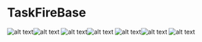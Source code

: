 # TaskFireBase
![alt text](https://github.com/ma7modGamel/TaskFireBase/blob/master/ScreenShoots/Screenshot_2019-03-21-08-28-23.png)![alt text](https://github.com/ma7modGamel/TaskFireBase/blob/master/ScreenShoots/Screenshot_2019-03-21-08-28-34.png)
![alt text](https://github.com/ma7modGamel/TaskFireBase/blob/master/ScreenShoots/Screenshot_2019-03-21-08-28-51.png)![alt text](https://github.com/ma7modGamel/TaskFireBase/blob/master/ScreenShoots/Screenshot_2019-03-21-08-28-59.png)
![alt text](https://github.com/ma7modGamel/TaskFireBase/blob/master/ScreenShoots/Screenshot_2019-03-21-08-29-22.png)![alt text](https://github.com/ma7modGamel/TaskFireBase/blob/master/ScreenShoots/Screenshot_2019-03-21-08-29-42.png)
![alt text](https://github.com/ma7modGamel/TaskFireBase/blob/master/ScreenShoots/Screenshot_2019-03-21-08-30-24.png)
